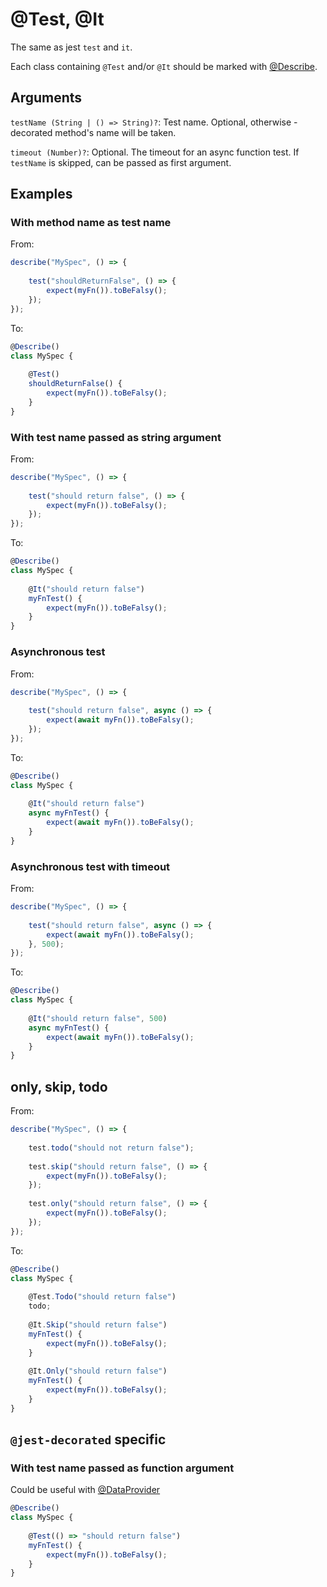 # @Test, @It

The same as jest `test` and `it`.

Each class containing `@Test` and/or `@It` should be marked with [@Describe](https://github.com/vitalishapovalov/jest-decorated/blob/master/docs/Describe.md).

## Arguments

`testName (String | () => String)?`: Test name. Optional, otherwise - decorated method's name will be taken. 

`timeout (Number)?`: Optional. The timeout for an async function test. If `testName` is skipped, can be passed as first argument.

## Examples

### With method name as test name

From:

```typescript
describe("MySpec", () => {
    
    test("shouldReturnFalse", () => {
        expect(myFn()).toBeFalsy();
    });
});
```

To:

```typescript
@Describe()
class MySpec {
    
    @Test()
    shouldReturnFalse() {
        expect(myFn()).toBeFalsy();
    }
}
```

### With test name passed as string argument

From:

```typescript
describe("MySpec", () => {
    
    test("should return false", () => {
        expect(myFn()).toBeFalsy();
    });
});
```

To:

```typescript
@Describe()
class MySpec {
    
    @It("should return false")
    myFnTest() {
        expect(myFn()).toBeFalsy();
    }
}
```

### Asynchronous test

From:

```typescript
describe("MySpec", () => {
    
    test("should return false", async () => {
        expect(await myFn()).toBeFalsy();
    });
});
```

To:

```typescript
@Describe()
class MySpec {
    
    @It("should return false")
    async myFnTest() {
        expect(await myFn()).toBeFalsy();
    }
}
```

### Asynchronous test with timeout

From:

```typescript
describe("MySpec", () => {
    
    test("should return false", async () => {
        expect(await myFn()).toBeFalsy();
    }, 500);
});
```

To:

```typescript
@Describe()
class MySpec {
   
    @It("should return false", 500)
    async myFnTest() {
        expect(await myFn()).toBeFalsy();
    }
}
```

## only, skip, todo

From:

```typescript
describe("MySpec", () => {
    
    test.todo("should not return false");
    
    test.skip("should return false", () => {
        expect(myFn()).toBeFalsy();
    });
    
    test.only("should return false", () => {
        expect(myFn()).toBeFalsy();
    });
});
```

To:

```typescript
@Describe()
class MySpec {
    
    @Test.Todo("should return false")
    todo;
    
    @It.Skip("should return false")
    myFnTest() {
        expect(myFn()).toBeFalsy();
    }
    
    @It.Only("should return false")
    myFnTest() {
        expect(myFn()).toBeFalsy();
    }
}
```

## `@jest-decorated` specific

### With test name passed as function argument

Could be useful with [@DataProvider](https://github.com/vitalishapovalov/jest-decorated/blob/master/docs/DataProvider.md)

```typescript
@Describe()
class MySpec {
    
    @Test(() => "should return false")
    myFnTest() {
        expect(myFn()).toBeFalsy();
    }
}
```
